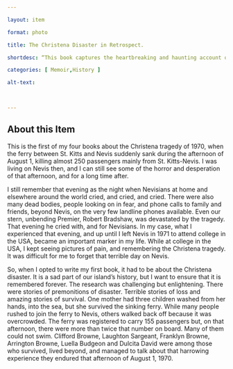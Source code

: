```yaml
--- 

layout: item 

format: photo 

title: The Christena Disaster in Retrospect.

shortdesc: “This book captures the heartbreaking and haunting account of the Christena tragedy of 1970, capturing the loss, survival, and lasting impact on the people of St. Kitts-Nevis” 

categories: [ Memoir,History ] 

alt-text:  

 

--- 
```


## About this Item 

This is the first of my four books about the Christena tragedy of 1970, when the ferry between St.  Kitts and Nevis suddenly sank during the afternoon of August 1, killing almost 250 passengers mainly from St. Kitts-Nevis.  I was living on Nevis then, and I can still see some of the horror and desperation of that afternoon, and for a long time after. 

I still remember that evening as the night when Nevisians at home and elsewhere around the world cried, and cried, and cried. There were also many dead bodies, people looking on in fear, and phone calls to family and friends, beyond Nevis, on the very few landline phones available.  Even our stern, unbending Premier, Robert Bradshaw, was devastated by the tragedy. That evening he cried with, and for Nevisians.  In my case, what I experienced that evening, and up until I left Nevis in 1971 to attend college in the USA, became an important marker in my life.  While at college in the USA, I kept seeing pictures of pain, and remembering the Christena tragedy. It was difficult for me to forget that terrible day on Nevis.

So, when I opted to write my first book, it had to be about the Christena disaster.  It is a sad part of our island’s history, but I want to ensure that it is remembered forever.  The research was challenging but enlightening.  There were stories of premonitions of disaster. Terrible stories of loss and amazing stories of survival. One mother had three children washed from her hands, into the sea, but she survived the sinking ferry.  While many people rushed to join the ferry to Nevis, others walked back off because it was overcrowded.  The ferry was registered to carry 155 passengers but, on that afternoon, there were more than twice that number on board. Many of them could not swim. Clifford Browne, Laughton Sargeant, Franklyn Browne, Arrington Browne, Luella Budgeon and Dulcita David were among those who survived, lived beyond, and managed to talk about that harrowing experience they endured that afternoon of August 1, 1970.
